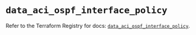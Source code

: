 # `data_aci_ospf_interface_policy`

Refer to the Terraform Registry for docs: [`data_aci_ospf_interface_policy`](https://registry.terraform.io/providers/ciscodevnet/aci/2.17.0/docs/data-sources/ospf_interface_policy).
